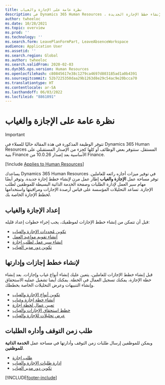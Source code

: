 ```yaml
---
title: نظرة عامة على الإجازة والغياب
description: في Dynamics 365 Human Resources ، توفر مساحة عمل الإجازة والغياب إطار عمل مرن لإنشاء خطط الإجازة الجديدة.
author: twheeloc
ms.date: 10/28/2021
ms.topic: overview
ms.prod: ''
ms.technology: ''
ms.search.form: LeavePlanFormPart, LeaveAbsenceWorkspace
audience: Application User
ms.assetid: ''
ms.search.region: Global
ms.author: twheeloc
ms.search.validFrom: 2020-02-03
ms.dyn365.ops.version: Human Resources
ms.openlocfilehash: c80845617e38c1279ca4697d803185ad1a0b4391
ms.sourcegitcommit: 52b7225350daa29b1263d8e29c54ac9e20bcca70
ms.translationtype: HT
ms.contentlocale: ar-SA
ms.lasthandoff: 06/03/2022
ms.locfileid: "8861091"
---
```

# <a name="leave-and-absence-overview"></a>نظرة عامة على الإجازة والغياب


>[!Important]
>تتوفر الوظيفة المذكورة في هذة المقالة حاليًا للعملاء في Dynamics 365 Human Resources المستقل. ستتوفر بعض الوظائف أو كلها كجزء من الإصدار المستقبلي على بنية Finance الأساسية بعد إصدار 10.0.26 من Finance.



[!include [Applies to Human Resources](../includes/applies-to-hr.md)]

يساعدك Dynamics 365 Human Resources في توفير ميزات أجازه رائعه للعاملين. توفر مساحة عمل **الإجازة والغياب** إطار عمل مرن لإنشاء خطط إجازة جديدة. وتوفر أيضًا مهام سير العمل لإدارة الطلبات وصفحة الخدمة الذاتية البسيطة للموظفين لطلب الإجازة. تساعد التحليلات المؤسسة على قياس أرصدة الإجازات ومراقبتها واستخدامها لخطط  الإجازة  الخاصة بك.

## <a name="set-up-leave-and-absence"></a>إعداد الإجازة والغياب

قبل أن تتمكن من إنشاء خطط الإجازات لموظفيك، يجب إجراء خطوات إعداد قليله:

- [تكوين مُحددات الإجازة والغياب](hr-leave-and-absence-parameters.md)
- [إنشاء تقويم مواعيد العمل](hr-leave-and-absence-working-time-calendar.md)
- [إنشاء سير عمل لطلب إجازة](hr-leave-and-absence-workflow.md)
- [تكوين دور مدير الغياب](hr-configure-absence-manager.md)

## <a name="create-and-manage-leave-plans"></a>لإنشاء خطط إجازات وإدارتها

قبل إنشاء خطط الإجازات للعاملين، يتعين عليك إنشاء أنواع غياب وإجازات. بعد إنشاء خطة الإجازة، يمكنك تسجيل العمال في الخطة. يمكنك أيضا تشغيل عمليه الاستحقاق وإنشاء التنبيهات وعرض التحليلات الخاصة بخططك.

- [تكوين أنواع الإجازة والغياب](hr-leave-and-absence-types.md)
- [إنشاء خطة إجازة وغياب](hr-leave-and-absence-plans.md)
- [تعيين عمال لخطة إجازة](hr-leave-and-absence-enroll.md)
- [خطط استحقاق الإجازات والغياب](hr-leave-and-absence-accrue.md)
- [عرض تحليلات للإجازة والغياب](hr-leave-and-absence-analytics.md)

## <a name="request-time-off-and-manage-requests"></a>طلب زمن التوقف وأداره الطلبات

ويمكن للموظفين إرسال طلبات زمن التوقف وأدارتها في مساحة عمل **الخدمة الذاتية للموظفين**.

- [طلب إجازة](hr-employee-self-service-request-time-off.md)
- [إدارة طلبات الإجازة والغياب](hr-employee-self-service-manage-requests.md)
- [تكوين دور مدير الغياب](hr-configure-absence-manager.md)



[!INCLUDE[footer-include](../includes/footer-banner.md)]
